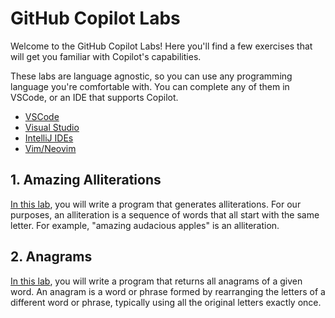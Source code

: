 # GitHub Copilot Labs

Welcome to the GitHub Copilot Labs! Here you'll find a few exercises that will get you familiar with Copilot's capabilities.

These labs are language agnostic, so you can use any programming language you're comfortable with. You can complete any of them in VSCode, or an IDE that supports Copilot.

- [VSCode][3]
- [Visual Studio][5]
- [IntelliJ IDEs][1]
- [Vim/Neovim][4]

## 1. Amazing Alliterations

[In this lab][6], you will write a program that generates alliterations. For our purposes, an alliteration is a sequence of words that all start with the same letter. For example, "amazing audacious apples" is an alliteration.

## 2. Anagrams

[In this lab][2], you will write a program that returns all anagrams of a given word. An anagram is a word or phrase formed by rearranging the letters of a different word or phrase, typically using all the original letters exactly once.

[1]: https://docs.github.com/en/copilot/using-github-copilot/getting-code-suggestions-in-your-ide-with-github-copilot?tool=jetbrains
[2]: ./Anagrams/README.md
[3]: https://docs.github.com/en/copilot/using-github-copilot/getting-code-suggestions-in-your-ide-with-github-copilot?tool=vscode
[4]: https://docs.github.com/en/copilot/using-github-copilot/getting-code-suggestions-in-your-ide-with-github-copilot?tool=vimneovim
[5]: https://docs.github.com/en/copilot/using-github-copilot/getting-code-suggestions-in-your-ide-with-github-copilot?tool=visualstudio
[6]: ./Alliterations/README.md
